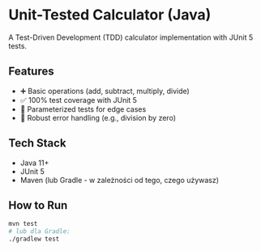 # Unit-Tested Calculator (Java)

A Test-Driven Development (TDD) calculator implementation with JUnit 5 tests.

## Features
- ➕ Basic operations (add, subtract, multiply, divide)  
- ✅ 100% test coverage with JUnit 5  
- 🧪 Parameterized tests for edge cases  
- 🚫 Robust error handling (e.g., division by zero)  

## Tech Stack  
- Java 11+  
- JUnit 5  
- Maven (lub Gradle - w zależności od tego, czego używasz)  

## How to Run  
```bash
mvn test
# lub dla Gradle:
./gradlew test
